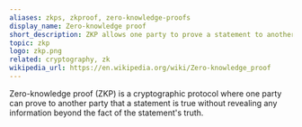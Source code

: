 ```yaml
---
aliases: zkps, zkproof, zero-knowledge-proofs
display_name: Zero-knowledge proof
short_description: ZKP allows one party to prove a statement to another party without revealing any information about that statement.
topic: zkp
logo: zkp.png
related: cryptography, zk
wikipedia_url: https://en.wikipedia.org/wiki/Zero-knowledge_proof
---
```


Zero-knowledge proof (ZKP) is a cryptographic protocol where one party can prove to another party that a statement is true without revealing any information beyond the fact of the statement's truth.
